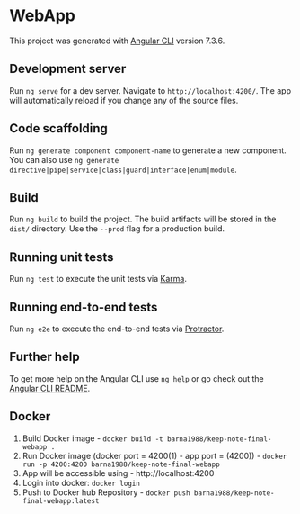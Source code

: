 # WebApp

This project was generated with [Angular CLI](https://github.com/angular/angular-cli) version 7.3.6.

## Development server

Run `ng serve` for a dev server. Navigate to `http://localhost:4200/`. The app will automatically reload if you change any of the source files.

## Code scaffolding

Run `ng generate component component-name` to generate a new component. You can also use `ng generate directive|pipe|service|class|guard|interface|enum|module`.

## Build

Run `ng build` to build the project. The build artifacts will be stored in the `dist/` directory. Use the `--prod` flag for a production build.

## Running unit tests

Run `ng test` to execute the unit tests via [Karma](https://karma-runner.github.io).

## Running end-to-end tests

Run `ng e2e` to execute the end-to-end tests via [Protractor](http://www.protractortest.org/).

## Further help

To get more help on the Angular CLI use `ng help` or go check out the [Angular CLI README](https://github.com/angular/angular-cli/blob/master/README.md).

## Docker

1. Build Docker image - ```docker build -t barna1988/keep-note-final-webapp .```
2. Run Docker image (docker port = 4200(1) - app port = (4200)) - ```docker run -p 4200:4200 barna1988/keep-note-final-webapp```
3. App will be accessible using - http://localhost:4200
4. Login into docker: ```docker login```
5. Push to Docker hub Repository  - ```docker push barna1988/keep-note-final-webapp:latest```
